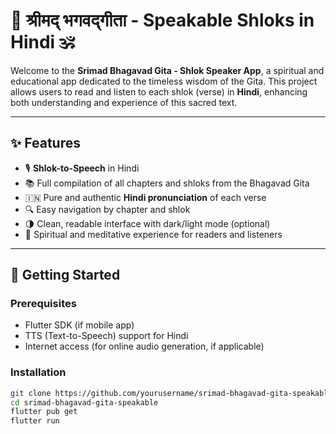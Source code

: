 # 📖 श्रीमद् भगवद्गीता - Speakable Shloks in Hindi 🕉️

Welcome to the **Srimad Bhagavad Gita - Shlok Speaker App**, a spiritual and educational app dedicated to the timeless wisdom of the Gita. This project allows users to read and listen to each shlok (verse) in **Hindi**, enhancing both understanding and experience of this sacred text.

---

## ✨ Features

- 🎙️ **Shlok-to-Speech** in Hindi  
- 📚 Full compilation of all chapters and shloks from the Bhagavad Gita  
- 🇮🇳 Pure and authentic **Hindi pronunciation** of each verse  
- 🔍 Easy navigation by chapter and shlok  
- 🌗 Clean, readable interface with dark/light mode (optional)  
- 🧘 Spiritual and meditative experience for readers and listeners  

---


## 🚀 Getting Started

### Prerequisites

- Flutter SDK (if mobile app)
- TTS (Text-to-Speech) support for Hindi
- Internet access (for online audio generation, if applicable)

### Installation

```bash
git clone https://github.com/yourusername/srimad-bhagavad-gita-speakable.git
cd srimad-bhagavad-gita-speakable
flutter pub get
flutter run
